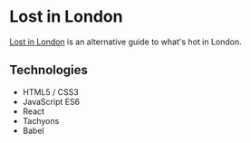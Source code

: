 # Lost in London
[Lost in London](http://lostinlondon.surge.sh/) is an alternative guide to what's hot in London.

## Technologies
- HTML5 / CSS3
- JavaScript ES6
- React
- Tachyons
- Babel



